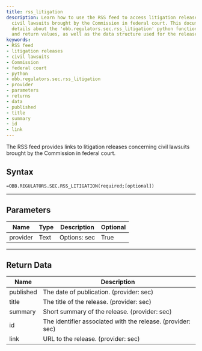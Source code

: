 ```yaml
---
title: rss_litigation
description: Learn how to use the RSS feed to access litigation releases, including
  civil lawsuits brought by the Commission in federal court. This documentation provides
  details about the 'obb.regulators.sec.rss_litigation' python function, its parameters
  and return values, as well as the data structure used for the releases.
keywords: 
- RSS feed
- litigation releases
- civil lawsuits
- Commission
- federal court
- python
- obb.regulators.sec.rss_litigation
- provider
- parameters
- returns
- data
- published
- title
- summary
- id
- link
---
```


<!-- markdownlint-disable MD041 -->

The RSS feed provides links to litigation releases concerning civil lawsuits brought by the Commission in federal court.

## Syntax

```excel wordwrap
=OBB.REGULATORS.SEC.RSS_LITIGATION(required;[optional])
```

---

## Parameters

| Name | Type | Description | Optional |
| ---- | ---- | ----------- | -------- |
| provider | Text | Options: sec | True |

---

## Return Data

| Name | Description |
| ---- | ----------- |
| published | The date of publication. (provider: sec) |
| title | The title of the release. (provider: sec) |
| summary | Short summary of the release. (provider: sec) |
| id | The identifier associated with the release. (provider: sec) |
| link | URL to the release. (provider: sec) |
